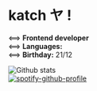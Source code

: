 # katch ヤ !

<==> **Frontend developer** <br/>
<==> **Languages:** <br/>
<==> **Birthday:** 21/12

![Github stats](https://github-readme-stats.vercel.app/api?username=ka-chng&show_icons=true&theme=dracula) <br/>
[![spotify-github-profile](https://spotify-github-profile.vercel.app/api/view?uid=2j0jizxaog8nwl0nwh2d5tcrx&cover_image=true&theme=default)](https://github.com/kittinan/spotify-github-profile)
